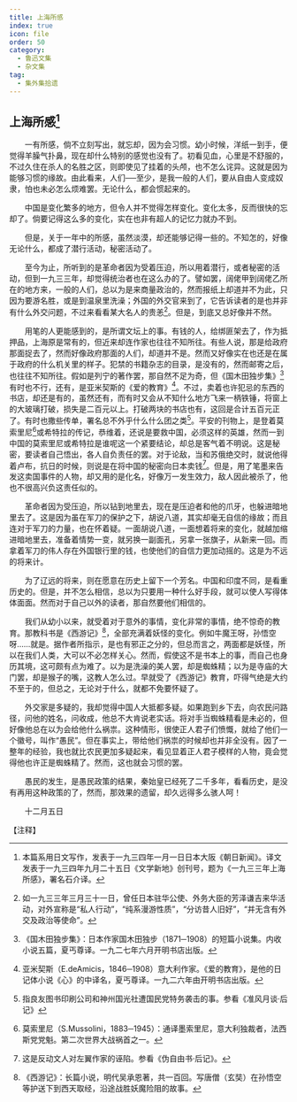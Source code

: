 ```yaml
---
title: 上海所感
index: true
icon: file
order: 50
category:
  - 鲁迅文集
  - 杂文集
tag:  
  - 集外集拾遗
---
```


## 上海所感[^①]

　　一有所感，倘不立刻写出，就忘却，因为会习惯。幼小时候，洋纸一到手，便觉得羊臊气扑鼻，现在却什么特别的感觉也没有了。初看见血，心里是不舒服的，不过久住在杀人的名胜之区，则即使见了挂着的头颅，也不怎么诧异。这就是因为能够习惯的缘故。由此看来，人们──至少，是我一般的人们，要从自由人变成奴隶，怕也未必怎么烦难罢。无论什么，都会惯起来的。

　　中国是变化繁多的地方，但令人并不觉得怎样变化。变化太多，反而很快的忘却了。倘要记得这么多的变化，实在也非有超人的记忆力就办不到。

　　但是，关于一年中的所感，虽然淡漠，却还能够记得一些的。不知怎的，好像无论什么，都成了潜行活动，秘密活动了。

　　至今为止，所听到的是革命者因为受着压迫，所以用着潜行，或者秘密的活动，但到一九三三年，却觉得统治者也在这么办的了。譬如罢，阔佬甲到阔佬乙所在的地方来，一般的人们，总以为是来商量政治的，然而报纸上却道并不为此，只因为要游名胜，或是到温泉里洗澡；外国的外交官来到了，它告诉读者的是也并非有什么外交问题，不过来看看某大名人的贵恙[^②]。但是，到底又总好像并不然。

　　用笔的人更能感到的，是所谓文坛上的事。有钱的人，给绑匪架去了，作为抵押品，上海原是常有的，但近来却连作家也往往不知所往。有些人说，那是给政府那面捉去了，然而好像政府那面的人们，却道并不是。然而又好像实在也还是在属于政府的什么机关里的样子。犯禁的书籍杂志的目录，是没有的，然而邮寄之后，也往往不知所往。假如是列宁的著作罢，那自然不足为奇，但《国木田独步集》[^③]有时也不行，还有，是亚米契斯的《爱的教育》[^④]。不过，卖着也许犯忌的东西的书店，却还是有的，虽然还有，而有时又会从不知什么地方飞来一柄铁锤，将窗上的大玻璃打破，损失是二百元以上。打破两块的书店也有，这回是合计五百元正了。有时也撒些传单，署名总不外乎什么什么团之类[^⑤]。平安的刊物上，是登着莫索里尼[^⑥]或希特拉的传记，恭维着，还说是要救中国，必须这样的英雄，然而一到中国的莫索里尼或希特拉是谁呢这一个紧要结论，却总是客气着不明说。这是秘密，要读者自己悟出，各人自负责任的罢。对于论敌，当和苏俄绝交时，就说他得着卢布，抗日的时候，则说是在将中国的秘密向日本卖钱[^⑦]。但是，用了笔墨来告发这卖国事件的人物，却又用的是化名，好像万一发生效力，敌人因此被杀了，他也不很高兴负这责任似的。

　　革命者因为受压迫，所以钻到地里去，现在是压迫者和他的爪牙，也躲进暗地里去了。这是因为虽在军刀的保护之下，胡说八道，其实却毫无自信的缘故；而且连对于军刀的力量，也在怀着疑。一面胡说八道，一面想着将来的变化，就越加缩进暗地里去，准备着情势一变，就另换一副面孔，另拿一张旗子，从新来一回。而拿着军刀的伟人存在外国银行里的钱，也使他们的自信力更加动摇的。这是为不远的将来计。

　　为了辽远的将来，则在愿意在历史上留下一个芳名。中国和印度不同，是看重历史的。但是，并不怎么相信，总以为只要用一种什么好手段，就可以使人写得体体面面。然而对于自己以外的读者，那自然要他们相信的。

　　我们从幼小以来，就受着对于意外的事情，变化非常的事情，绝不惊奇的教育。那教科书是《西游记》[^⑧]，全部充满着妖怪的变化。例如牛魔王呀，孙悟空呀……就是。据作者所指示，是也有邪正之分的，但总而言之，两面都是妖怪，所以在我们人类，大可以不必怎样关心。然而，假使这不是书本上的事，而自己也身历其境，这可颇有点为难了。以为是洗澡的美人罢，却是蜘蛛精；以为是寺庙的大门罢，却是猴子的嘴，这教人怎么过。早就受了《西游记》教育，吓得气绝是大约不至于的，但总之，无论对于什么，就都不免要怀疑了。

　　外交家是多疑的，我却觉得中国人大抵都多疑。如果跑到乡下去，向农民问路径，问他的姓名，问收成，他总不大肯说老实话。将对手当蜘蛛精看是未必的，但好像他总在以为会给他什么祸祟。这种情形，很使正人君子们愤慨，就给了他们一个徽号，叫作“愚民”。但在事实上，带给他们祸祟的时候却也并非全没有。因了一整年的经验，我也就比农民更加多疑起来，看见显着正人君子模样的人物，竟会觉得他也许正是蜘蛛精了。然而，这也就会习惯的罢。

　　愚民的发生，是愚民政策的结果，秦始皇已经死了二千多年，看看历史，是没有再用这种政策的了，然而，那效果的遗留，却久远得多么骇人呵！

　　十二月五日

【注释】

[^①]:本篇系用日文写作，发表于一九三四年一月一日日本大阪《朝日新闻》。译文发表于一九三四年九月二十五日《文学新地》创刊号，题为《一九三三年上海所感》，署名石介译。

[^②]: 如一九三三年三月三十一日，曾任日本驻华公使、外务大臣的芳泽谦吉来华活动，对外宣称是“私人行动”，“纯系漫游性质”，“分访昔人旧好”，“并无含有外交及政治等使命”。

[^③]: 《国木田独步集》：日本作家国木田独步（1871─1908）的短篇小说集。内收小说五篇，夏丐尊译。一九二七年六月开明书店出版。

[^④]:亚米契斯（E.deAmicis，1846─1908）意大利作家。《爱的教育》，是他的日记体小说《心》的中译名，夏丐尊译。一九二六年由开明书店出版。

[^⑤]: 指良友图书印刷公司和神州国光社遭国民党特务袭击的事。参看《准风月谈·后记》

[^⑥]: 莫索里尼（S.Mussolini，1883─1945）：通译墨索里尼，意大利独裁者，法西斯党党魁。第二次世界大战祸首之一。

[^⑦]: 这是反动文人对左翼作家的诬陷。参看《伪自由书·后记》。

[^⑧]: 《西游记》：长篇小说，明代吴承恩著，共一百回。写唐僧（玄奘）在孙悟空等护送下到西天取经，沿途战胜妖魔险阻的故事。

